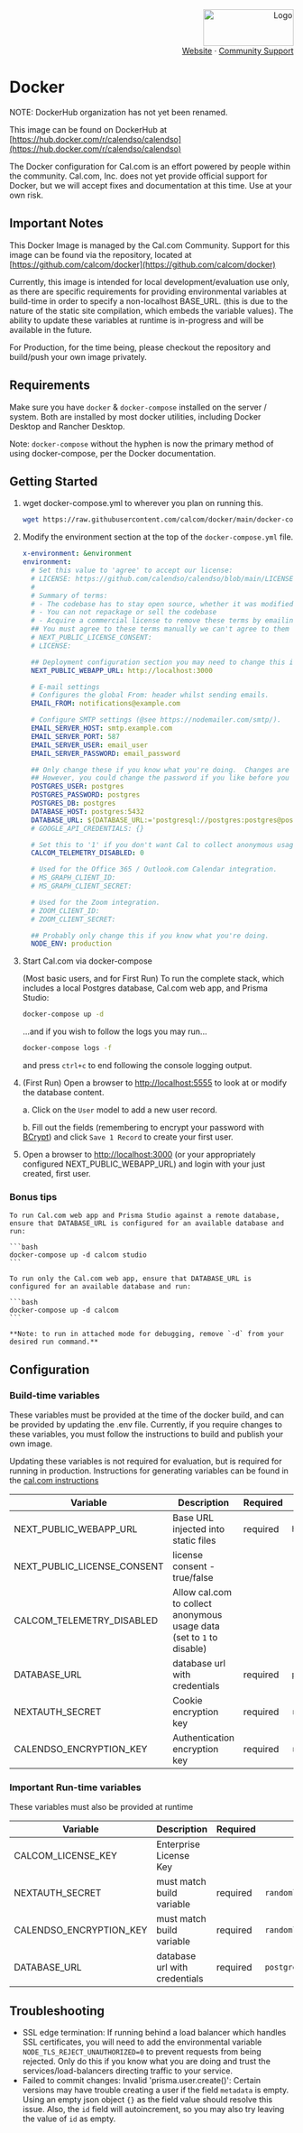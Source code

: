 <!-- PROJECT LOGO -->
<div align="right">
  <a href="https://github.com/calcom/cal.com">
    <img src="https://cal.com/logo.svg" alt="Logo" width="160" height="65">
  </a><br/>
  <a href="https://cal.com">Website</a>
  ·
  <a href="https://github.com/calcom/docker/issues">Community Support</a>
</div>

# Docker

NOTE: DockerHub organization has not yet been renamed.

This image can be found on DockerHub at [https://hub.docker.com/r/calendso/calendso](https://hub.docker.com/r/calendso/calendso)

The Docker configuration for Cal.com is an effort powered by people within the community. Cal.com, Inc. does not yet provide official support for Docker, but we will accept fixes and documentation at this time. Use at your own risk.

## Important Notes

This Docker Image is managed by the Cal.com Community. Support for this image can be found via the repository, located at [https://github.com/calcom/docker](https://github.com/calcom/docker)

Currently, this image is intended for local development/evaluation use only, as there are specific requirements for providing environmental variables at build-time in order to specify a non-localhost BASE_URL. (this is due to the nature of the static site compilation, which embeds the variable values). The ability to update these variables at runtime is in-progress and will be available in the future.

For Production, for the time being, please checkout the repository and build/push your own image privately.

## Requirements

Make sure you have `docker` & `docker-compose` installed on the server / system. Both are installed by most docker utilities, including Docker Desktop and Rancher Desktop.

Note: `docker-compose` without the hyphen is now the primary method of using docker-compose, per the Docker documentation.

## Getting Started

1. wget docker-compose.yml to wherever you plan on running this.

    ```bash
    wget https://raw.githubusercontent.com/calcom/docker/main/docker-compose.yml
    ```

2. Modify the environment section at the top of the `docker-compose.yml` file.


    ```yaml
    x-environment: &environment
    environment:
      # Set this value to 'agree' to accept our license:
      # LICENSE: https://github.com/calendso/calendso/blob/main/LICENSE
      #
      # Summary of terms:
      # - The codebase has to stay open source, whether it was modified or not
      # - You can not repackage or sell the codebase
      # - Acquire a commercial license to remove these terms by emailing: license@cal.com
      ## You must agree to these terms manually we can't agree to them for you.
      # NEXT_PUBLIC_LICENSE_CONSENT:
      # LICENSE:

      ## Deployment configuration section you may need to change this if you're using a reverse proxy such as nginx, haproxy or træfik.
      NEXT_PUBLIC_WEBAPP_URL: http://localhost:3000

      # E-mail settings
      # Configures the global From: header whilst sending emails.
      EMAIL_FROM: notifications@example.com

      # Configure SMTP settings (@see https://nodemailer.com/smtp/).
      EMAIL_SERVER_HOST: smtp.example.com
      EMAIL_SERVER_PORT: 587
      EMAIL_SERVER_USER: email_user
      EMAIL_SERVER_PASSWORD: email_password

      ## Only change these if you know what you're doing.  Changes are unlikely to be needed.  
      ## However, you could change the password if you like before you start the first time. Also feel free to read about and implement Docker Secrets.
      POSTGRES_USER: postgres
      POSTGRES_PASSWORD: postgres
      POSTGRES_DB: postgres
      DATABASE_HOST: postgres:5432
      DATABASE_URL: ${DATABASE_URL:='postgresql://postgres:postgres@postgres:5432/postgres'}
      # GOOGLE_API_CREDENTIALS: {}

      # Set this to '1' if you don't want Cal to collect anonymous usage.  This is not necessary, however, its kind to give back metrics to the app developers if you trust them.
      CALCOM_TELEMETRY_DISABLED: 0

      # Used for the Office 365 / Outlook.com Calendar integration.
      # MS_GRAPH_CLIENT_ID:
      # MS_GRAPH_CLIENT_SECRET:

      # Used for the Zoom integration.
      # ZOOM_CLIENT_ID:
      # ZOOM_CLIENT_SECRET:

      ## Probably only change this if you know what you're doing.
      NODE_ENV: production
      ```

3. Start Cal.com via docker-compose

    (Most basic users, and for First Run) To run the complete stack, which includes a local Postgres database, Cal.com web app, and Prisma Studio:

    ```bash
    docker-compose up -d
    ```
    ...and if you wish to follow the logs you may run...
    ```bash
    docker-compose logs -f
    ```
    and press `ctrl+c` to end following the console logging output.

8. (First Run) Open a browser to [http://localhost:5555](http://localhost:5555) to look at or modify the database content.

    a. Click on the `User` model to add a new user record.

    b. Fill out the fields (remembering to encrypt your password with [BCrypt](https://bcrypt-generator.com/)) and click `Save 1 Record` to create your first user.

9. Open a browser to [http://localhost:3000](http://localhost:3000) (or your appropriately configured NEXT_PUBLIC_WEBAPP_URL) and login with your just created, first user.

### Bonus tips
    To run Cal.com web app and Prisma Studio against a remote database, ensure that DATABASE_URL is configured for an available database and run:

    ```bash
    docker-compose up -d calcom studio
    ```

    To run only the Cal.com web app, ensure that DATABASE_URL is configured for an available database and run:

    ```bash
    docker-compose up -d calcom
    ```

    **Note: to run in attached mode for debugging, remove `-d` from your desired run command.**


## Configuration

### Build-time variables

These variables must be provided at the time of the docker build, and can be provided by updating the .env file. Currently, if you require changes to these variables, you must follow the instructions to build and publish your own image.

Updating these variables is not required for evaluation, but is required for running in production. Instructions for generating variables can be found in the [cal.com instructions](https://github.com/calcom/cal.com)

| Variable | Description | Required | Default |
| --- | --- | --- | --- |
| NEXT_PUBLIC_WEBAPP_URL | Base URL injected into static files | required | `http://localhost:3000` |
| NEXT_PUBLIC_LICENSE_CONSENT | license consent - true/false |  |  |
| CALCOM_TELEMETRY_DISABLED | Allow cal.com to collect anonymous usage data (set to `1` to disable) | | |
| DATABASE_URL | database url with credentials | required | `postgresql://unicorn_user:magical_password@database:5432/calendso` |
| NEXTAUTH_SECRET | Cookie encryption key | required | `randomly defined on first boot` |
| CALENDSO_ENCRYPTION_KEY | Authentication encryption key | required | `randomly defined on first boot` |

### Important Run-time variables

These variables must also be provided at runtime

| Variable | Description | Required | Default |
| --- | --- | --- | --- |
| CALCOM_LICENSE_KEY | Enterprise License Key |  |  |
| NEXTAUTH_SECRET | must match build variable | required | `randomly defined on first boot` |
| CALENDSO_ENCRYPTION_KEY | must match build variable | required | `randomly defined on first boot` |
| DATABASE_URL | database url with credentials | required | `postgresql://unicorn_user:magical_password@database:5432/calendso` |

## Troubleshooting

* SSL edge termination: If running behind a load balancer which handles SSL certificates, you will need to add the environmental variable `NODE_TLS_REJECT_UNAUTHORIZED=0` to prevent requests from being rejected. Only do this if you know what you are doing and trust the services/load-balancers directing traffic to your service.
* Failed to commit changes: Invalid 'prisma.user.create()': Certain versions may have trouble creating a user if the field `metadata` is empty. Using an empty json object `{}` as the field value should resolve this issue. Also, the `id` field will autoincrement, so you may also try leaving the value of `id` as empty.
